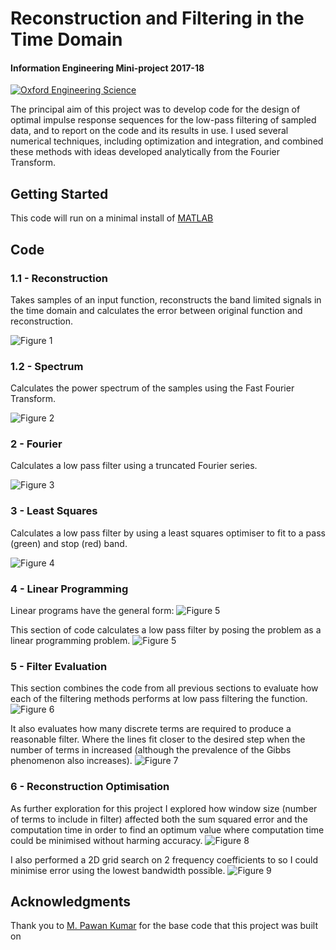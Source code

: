 
# Reconstruction and Filtering in the Time Domain
#### Information Engineering Mini-project 2017-18
[![Oxford Engineering Science](https://www.eng.ox.ac.uk/images/logo.svg)](https://www.eng.ox.ac.uk/)

The principal aim of this project was to develop code for the design of optimal impulse
response sequences for the low-pass filtering of sampled data, and to report on the
code and its results in use. I used several numerical techniques, including optimization and integration, and combined these methods with ideas developed analytically from the Fourier Transform.


## Getting Started

This code will run on a minimal install of [MATLAB](https://uk.mathworks.com/products/matlab.html)


## Code

### 1.1 - Reconstruction

Takes samples of an input function, reconstructs the band limited signals in the time domain and calculates the error between original function and reconstruction.

![Figure 1](/assets/1p1.png)

### 1.2 - Spectrum

Calculates the power spectrum of the samples using the Fast Fourier Transform.

![Figure 2](/assets/1p2.png)

### 2 - Fourier

Calculates a low pass filter using a truncated Fourier series.

![Figure 3](/assets/2.png)

### 3 - Least Squares

Calculates a low pass filter by using a least squares optimiser to fit to a pass (green) and stop (red) band.

![Figure 4](/assets/3.png)

### 4 - Linear Programming

Linear programs have the general form:
![Figure 5](/assets/4e.png)

This section of code calculates a low pass filter by posing the problem as a linear programming problem.
![Figure 5](/assets/4.png)

### 5 - Filter Evaluation

This section combines the code from all previous sections to evaluate how each of the filtering methods performs at low pass filtering the function.
![Figure 6](/assets/5p1.png)

It also evaluates how many discrete terms are required to produce a reasonable filter. Where the lines fit closer to the desired step when the number of terms in increased (although the prevalence of the Gibbs phenomenon also increases).
![Figure 7](/assets/5p2.png)

### 6 - Reconstruction Optimisation

As further exploration for this project I explored how window size (number of terms to include in filter) affected both the sum squared error and the computation time in order to find an optimum value where computation time could be minimised without harming accuracy.
![Figure 8](/assets/6p1.png)

I also performed a 2D grid search on 2 frequency coefficients to so I could minimise error using the lowest bandwidth possible.
![Figure 9](/assets/6p2.png)

## Acknowledgments

Thank you to [M. Pawan Kumar](http://mpawankumar.info/) for the base code that this project was built on
